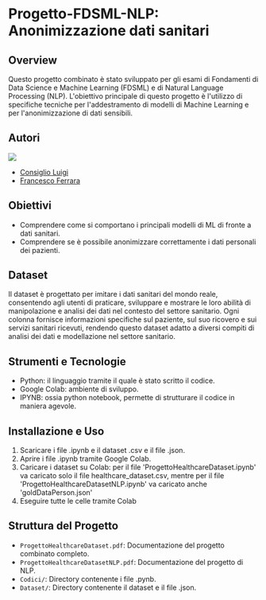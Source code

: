 # Progetto-FDSML-NLP: Anonimizzazione dati sanitari

## Overview
Questo progetto combinato è stato sviluppato per gli esami di Fondamenti di Data Science e Machine Learning (FDSML) e di Natural Language Processing (NLP). L'obiettivo principale di questo progetto è l'utilizzo di specifiche tecniche per l'addestramento di modelli di Machine Learning e per l'anonimizzazione di dati sensibili. 

## Autori
<a href="https://github.com/luicons01/Progetto-FDSML-NLP/graphs/contributors">
  <img src="https://contrib.rocks/image?repo=luicons01/Progetto-FDSML-NLP" />
</a>

* [Consiglio Luigi](https://github.com/luicons01)
* [Francesco Ferrara](https://github.com/Rokuoganz)

## Obiettivi
- Comprendere come si comportano i principali modelli di ML di fronte a dati sanitari.
- Comprendere se è possibile anonimizzare correttamente i dati personali dei pazienti.

## Dataset
Il dataset è progettato per imitare i dati sanitari del mondo reale, consentendo agli utenti di praticare, sviluppare e mostrare le loro abilità di manipolazione e analisi dei dati nel contesto del settore sanitario. Ogni colonna fornisce informazioni specifiche sul paziente, sul suo ricovero e sui servizi sanitari ricevuti, rendendo questo dataset adatto a diversi compiti di analisi dei dati e modellazione nel settore sanitario. 

## Strumenti e Tecnologie
- Python: il linguaggio tramite il quale è stato scritto il codice.
- Google Colab: ambiente di sviluppo.
- IPYNB: ossia python notebook, permette di strutturare il codice in maniera agevole.

## Installazione e Uso
1. Scaricare i file .ipynb e il dataset .csv e il file .json.
2. Aprire i file .ipynb tramite Google Colab.
3. Caricare i dataset su Colab: per il file 'ProgettoHealthcareDataset.ipynb' va caricato solo il file healthcare_dataset.csv, mentre per il file 'ProgettoHealthcareDatasetNLP.ipynb' va caricato anche 'goldDataPerson.json'
4. Eseguire tutte le celle tramite Colab

## Struttura del Progetto
- `ProgettoHealthcareDataset.pdf`: Documentazione del progetto combinato completo.
- `ProgettoHealthcareDatasetNLP.pdf`: Documentazione del progetto di NLP.
- `Codici/`: Directory contenente i file .pynb.
- `Dataset/`: Directory contenente il dataset e il file .json.
